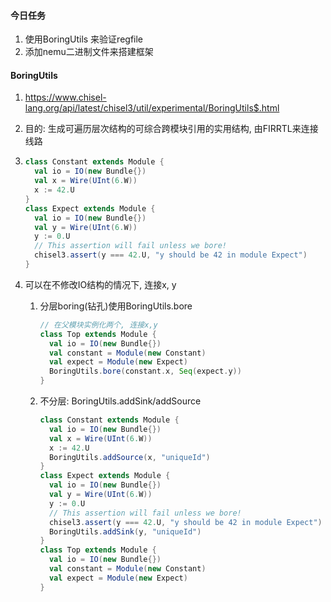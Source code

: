 

#### 今日任务

1. 使用BoringUtils 来验证regfile
2. 添加nemu二进制文件来搭建框架



#### BoringUtils

1. <https://www.chisel-lang.org/api/latest/chisel3/util/experimental/BoringUtils$.html>

2. 目的: 生成可遍历层次结构的可综合跨模块引用的实用结构, 由FIRRTL来连接线路

3. ```scala
   class Constant extends Module {
     val io = IO(new Bundle{})
     val x = Wire(UInt(6.W))
     x := 42.U
   }
   class Expect extends Module {
     val io = IO(new Bundle{})
     val y = Wire(UInt(6.W))
     y := 0.U
     // This assertion will fail unless we bore!
     chisel3.assert(y === 42.U, "y should be 42 in module Expect")
   }
   ```

4. 可以在不修改IO结构的情况下, 连接x, y

   1. 分层boring(钻孔)使用BoringUtils.bore

      ```scala
      // 在父模块实例化两个, 连接x,y
      class Top extends Module {
        val io = IO(new Bundle{})
        val constant = Module(new Constant)
        val expect = Module(new Expect)
        BoringUtils.bore(constant.x, Seq(expect.y))
      }
      ```

   2. 不分层: BoringUtils.addSink/addSource

      ```scala
      class Constant extends Module {
        val io = IO(new Bundle{})
        val x = Wire(UInt(6.W))
        x := 42.U
        BoringUtils.addSource(x, "uniqueId")
      }
      class Expect extends Module {
        val io = IO(new Bundle{})
        val y = Wire(UInt(6.W))
        y := 0.U
        // This assertion will fail unless we bore!
        chisel3.assert(y === 42.U, "y should be 42 in module Expect")
        BoringUtils.addSink(y, "uniqueId")
      }
      class Top extends Module {
        val io = IO(new Bundle{})
        val constant = Module(new Constant)
        val expect = Module(new Expect)
      }
      ```

      